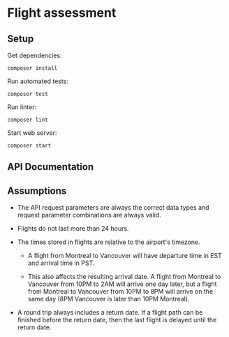 # Flight assessment

## Setup

Get dependencies:

    composer install

Run automated tests:

    composer test

Run linter:

    composer lint

Start web server:

    composer start

## API Documentation

## Assumptions

- The API request parameters are always the correct data types and request parameter combinations are always valid.

- Flights do not last more than 24 hours.

- The times stored in flights are relative to the airport's timezone.

  - A flight from Montreal to Vancouver will have departure time in EST and arrival time in PST.

  - This also affects the resulting arrival date. A flight from Montreal to Vancouver from 10PM to 2AM will arrive one day later, but a flight from Montreal to Vancouver from 10PM to 8PM will arrive on the same day (8PM Vancouver is later than 10PM Montreal).

- A round trip always includes a return date. If a flight path can be finished before the return date, then the last flight is delayed until the return date.
